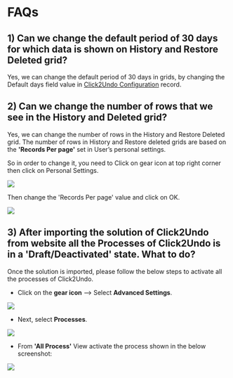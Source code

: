 # FAQs

## 1) Can we change the default period of 30 days for which data is shown on History and Restore Deleted grid?

Yes, we can change the default period of 30 days in grids, by changing the Default days field value in [Click2Undo Configuration](https://docs.inogic.com/click2undo/configuration/click2undo-configuration) record.&#x20;

## 2) Can we change the number of rows that we see in the History and Deleted grid?

Yes, we can change the number of rows in the History and Restore Deleted grid. The number of rows in History and Restore deleted grids are based on the **'Records Per page'** set in User’s personal settings.

So in order to change it, you need to Click on gear icon at top right corner then click on Personal Settings.

![](../.gitbook/assets/Faq\_1.jpg)

Then change the 'Records Per page' value and click on OK.

![](../.gitbook/assets/Faq\_2.jpg)

## 3) After importing the solution of Click2Undo from website all the Processes of Click2Undo is in a 'Draft/Deactivated' state. What to do?

Once the solution is imported, please follow the below steps to activate all the processes of Click2Undo.

* Click on the **gear icon** --> Select **Advanced Settings**.&#x20;

![](../.gitbook/assets/A4D\_1.png)

* Next, select **Processes**.

![](../.gitbook/assets/A4D\_2.png)

* From **'All Process'** View activate the process shown in the below screenshot:

![](../.gitbook/assets/C2U\_1.jpg)
